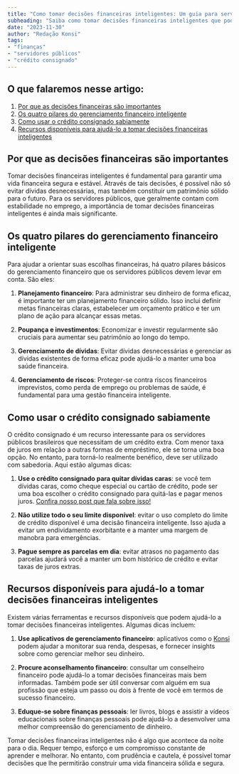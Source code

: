 ```yaml
---
title: "Como tomar decisões financeiras inteligentes: Um guia para servidores públicos"
subheading: "Saiba como tomar decisões financeiras inteligentes que podem ajudá-lo a construir uma vida financeira sólida e segura."
date: "2023-11-30"
author: "Redação Konsi"
tags:
- "finanças"
- "servidores públicos"
- "crédito consignado"
---
```


## O que falaremos nesse artigo:
1. [Por que as decisões financeiras são importantes](#importancia)
2. [Os quatro pilares do gerenciamento financeiro inteligente](#pilares)
3. [Como usar o crédito consignado sabiamente](#consignado)
4. [Recursos disponíveis para ajudá-lo a tomar decisões financeiras inteligentes](#recursos)

<a name="importancia"></a>
## Por que as decisões financeiras são importantes

Tomar decisões financeiras inteligentes é fundamental para garantir uma vida financeira segura e estável. Através de tais decisões, é possível não só evitar dívidas desnecessárias, mas também constituir um patrimônio sólido para o futuro. Para os servidores públicos, que geralmente contam com estabilidade no emprego, a importância de tomar decisões financeiras inteligentes é ainda mais significante.

<a name="pilares"></a>
## Os quatro pilares do gerenciamento financeiro inteligente

Para ajudar a orientar suas escolhas financeiras, há quatro pilares básicos do gerenciamento financeiro que os servidores públicos devem levar em conta. São eles:

1. **Planejamento financeiro**: Para administrar seu dinheiro de forma eficaz, é importante ter um planejamento financeiro sólido. Isso inclui definir metas financeiras claras, estabelecer um orçamento prático e ter um plano de ação para alcançar essas metas.

2. **Poupança e investimentos**: Economizar e investir regularmente são cruciais para aumentar seu patrimônio ao longo do tempo.

3. **Gerenciamento de dívidas**: Evitar dívidas desnecessárias e gerenciar as dívidas existentes de forma eficaz pode ajudá-lo a manter uma boa saúde financeira.

4. **Gerenciamento de riscos**: Proteger-se contra riscos financeiros imprevistos, como perda de emprego ou problemas de saúde, é fundamental para uma gestão financeira inteligente.

<a name="consignado"></a>
## Como usar o crédito consignado sabiamente

O crédito consignado é um recurso interessante para os servidores públicos brasileiros que necessitam de um crédito extra. Com menor taxa de juros em relação a outras formas de empréstimo, ele se torna uma boa opção. No entanto, para torná-lo realmente benéfico, deve ser utilizado com sabedoria. Aqui estão algumas dicas:

1. **Use o crédito consignado para quitar dívidas caras**: se você tem dívidas caras, como cheque especial ou cartão de crédito, pode ser uma boa escolher o crédito consignado para quitá-las e pagar menos juros. [Confira nosso post que fala sobre isso!](https://www.konsi.com.br/postagens/como-usar-o-crdito-consignado-para-quitar-dvidas-caras)

2. **Não utilize todo o seu limite disponível**: evitar o uso completo do limite de crédito disponível é uma decisão financeira inteligente. Isso ajuda a evitar um endividamento exorbitante e a manter uma margem de manobra para emergências.

3. **Pague sempre as parcelas em dia**: evitar atrasos no pagamento das parcelas ajudará você a manter um bom histórico de crédito e evitar taxas de juros extras.

<a name="recursos"></a>
## Recursos disponíveis para ajudá-lo a tomar decisões financeiras inteligentes

Existem várias ferramentas e recursos disponíveis que podem ajudá-lo a tomar decisões financeiras inteligentes. Algumas dicas incluem:

1. **Use aplicativos de gerenciamento financeiro**: aplicativos como o [Konsi](https://www.konsi.com.br/download-app) podem ajudar a monitorar sua renda, despesas, e fornecer insights sobre como gerenciar melhor seu dinheiro.

2. **Procure aconselhamento financeiro**: consultar um conselheiro financeiro pode ajudá-lo a tomar decisões financeiras mais bem informadas. Também pode ser útil conversar com alguém em sua profissão que esteja um passo ou dois à frente de você em termos de sucesso financeiro.

3. **Eduque-se sobre finanças pessoais**: ler livros, blogs e assistir a vídeos educacionais sobre finanças pessoais pode ajudá-lo a desenvolver uma melhor compreensão do gerenciamento de dinheiro.

Tomar decisões financeiras inteligentes não é algo que acontece da noite para o dia. Requer tempo, esforço e um compromisso constante de aprender e melhorar. No entanto, com prudência e cautela, é possível tomar decisões que lhe permitirão construir uma vida financeira sólida e segura.